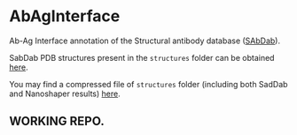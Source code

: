 # AbAgInterface

Ab-Ag Interface annotation of the Structural antibody database ([SAbDab](https://academic.oup.com/nar/article/42/D1/D1140/1044118)).

SabDab PDB structures present in the `structures` folder can be obtained [here](http://opig.stats.ox.ac.uk/webapps/newsabdab/sabdab/search/?all=true#downloads).

You may find a compressed file of `structures` folder (including both SadDab and Nanoshaper results) [here](https://u.pcloud.link/publink/show?code=XZCRiaXZrRr2fY5mUj89IwYOBqsaHLA00xfk).

## WORKING REPO.
